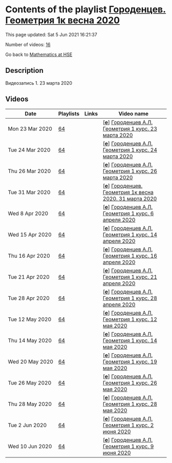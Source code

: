 # Contents of the playlist [Городенцев. Геометрия 1к весна 2020](https://www.youtube.com/playlist?list=PLq3E5oubNNoCvSEXglry3t9zLV4yiVKEi)

This page updated: Sat 5 Jun 2021 16:21:37

Number of videos: [16](#videos)

Go back to [Mathematics at HSE](../README.md)

## Description

Видеозапись 1.  23 марта 2020

## Videos

|Date|Playlists|Links|Video name|
|---|---|---|---|
| Mon&nbsp;23&nbsp;Mar&nbsp;2020 | [64](../playlists/64 "Городенцев. Геометрия 1к весна 2020") |  | [[**e**](https://studio.youtube.com/video/LOueM2_RzN8/edit "Edit")] [Городенцев А.Л. Геометрия 1 курс. 23 марта 2020](https://www.youtube.com/watch?v=LOueM2_RzN8&list=PLq3E5oubNNoCvSEXglry3t9zLV4yiVKEi "Видеокурс. Запись 1-ая") |
| Tue&nbsp;24&nbsp;Mar&nbsp;2020 | [64](../playlists/64 "Городенцев. Геометрия 1к весна 2020") |  | [[**e**](https://studio.youtube.com/video/RNmxzCXTahw/edit "Edit")] [Городенцев А.Л. Геометрия 1 курс. 24 марта 2020](https://www.youtube.com/watch?v=RNmxzCXTahw&list=PLq3E5oubNNoCvSEXglry3t9zLV4yiVKEi "Видеозапись 2-ая") |
| Thu&nbsp;26&nbsp;Mar&nbsp;2020 | [64](../playlists/64 "Городенцев. Геометрия 1к весна 2020") |  | [[**e**](https://studio.youtube.com/video/wpT8YPbnRpE/edit "Edit")] [Городенцев А.Л. Геометрия 1 курс. 26 марта 2020](https://www.youtube.com/watch?v=wpT8YPbnRpE&list=PLq3E5oubNNoCvSEXglry3t9zLV4yiVKEi "Видеозапись 3-я") |
| Tue&nbsp;31&nbsp;Mar&nbsp;2020 | [64](../playlists/64 "Городенцев. Геометрия 1к весна 2020") |  | [[**e**](https://studio.youtube.com/video/38D-DyNrSlA/edit "Edit")] [Городенцев. Геометрия 1к весна 2020. 31 марта 2020](https://www.youtube.com/watch?v=38D-DyNrSlA&list=PLq3E5oubNNoCvSEXglry3t9zLV4yiVKEi) |
| Wed&nbsp;8&nbsp;Apr&nbsp;2020 | [64](../playlists/64 "Городенцев. Геометрия 1к весна 2020") |  | [[**e**](https://studio.youtube.com/video/aV2FWsr79KM/edit "Edit")] [Городенцев А.Л. Геометрия 1 курс. 6 апреля 2020](https://www.youtube.com/watch?v=aV2FWsr79KM&list=PLq3E5oubNNoCvSEXglry3t9zLV4yiVKEi) |
| Wed&nbsp;15&nbsp;Apr&nbsp;2020 | [64](../playlists/64 "Городенцев. Геометрия 1к весна 2020") |  | [[**e**](https://studio.youtube.com/video/2TvLr6BWoRA/edit "Edit")] [Городенцев А.Л. Геометрия 1 курс. 14 апреля 2020](https://www.youtube.com/watch?v=2TvLr6BWoRA&list=PLq3E5oubNNoCvSEXglry3t9zLV4yiVKEi) |
| Thu&nbsp;16&nbsp;Apr&nbsp;2020 | [64](../playlists/64 "Городенцев. Геометрия 1к весна 2020") |  | [[**e**](https://studio.youtube.com/video/usxHAoJ0uGI/edit "Edit")] [Городенцев А.Л. Геометрия 1 курс. 16 апреля 2020](https://www.youtube.com/watch?v=usxHAoJ0uGI&list=PLq3E5oubNNoCvSEXglry3t9zLV4yiVKEi) |
| Tue&nbsp;21&nbsp;Apr&nbsp;2020 | [64](../playlists/64 "Городенцев. Геометрия 1к весна 2020") |  | [[**e**](https://studio.youtube.com/video/MJ6pT8MJ4XM/edit "Edit")] [Городенцев А.Л. Геометрия 1 курс. 21 апреля 2020](https://www.youtube.com/watch?v=MJ6pT8MJ4XM&list=PLq3E5oubNNoCvSEXglry3t9zLV4yiVKEi) |
| Tue&nbsp;28&nbsp;Apr&nbsp;2020 | [64](../playlists/64 "Городенцев. Геометрия 1к весна 2020") |  | [[**e**](https://studio.youtube.com/video/g4NJsQPJiBM/edit "Edit")] [Городенцев А.Л. Геометрия 1 курс. 28 апреля 2020](https://www.youtube.com/watch?v=g4NJsQPJiBM&list=PLq3E5oubNNoCvSEXglry3t9zLV4yiVKEi) |
| Tue&nbsp;12&nbsp;May&nbsp;2020 | [64](../playlists/64 "Городенцев. Геометрия 1к весна 2020") |  | [[**e**](https://studio.youtube.com/video/CnRB9R-euo0/edit "Edit")] [Городенцев А.Л. Геометрия 1 курс. 12 мая 2020](https://www.youtube.com/watch?v=CnRB9R-euo0&list=PLq3E5oubNNoCvSEXglry3t9zLV4yiVKEi) |
| Thu&nbsp;14&nbsp;May&nbsp;2020 | [64](../playlists/64 "Городенцев. Геометрия 1к весна 2020") |  | [[**e**](https://studio.youtube.com/video/6CFBhysNeV0/edit "Edit")] [Городенцев А.Л. Геометрия 1 курс. 14 мая 2020](https://www.youtube.com/watch?v=6CFBhysNeV0&list=PLq3E5oubNNoCvSEXglry3t9zLV4yiVKEi) |
| Wed&nbsp;20&nbsp;May&nbsp;2020 | [64](../playlists/64 "Городенцев. Геометрия 1к весна 2020") |  | [[**e**](https://studio.youtube.com/video/dMfyiDAhIBs/edit "Edit")] [Городенцев А.Л. Геометрия 1 курс. 19 мая 2020](https://www.youtube.com/watch?v=dMfyiDAhIBs&list=PLq3E5oubNNoCvSEXglry3t9zLV4yiVKEi) |
| Tue&nbsp;26&nbsp;May&nbsp;2020 | [64](../playlists/64 "Городенцев. Геометрия 1к весна 2020") |  | [[**e**](https://studio.youtube.com/video/2WbQNTwExA8/edit "Edit")] [Городенцев А.Л. Геометрия 1 курс. 26 мая 2020](https://www.youtube.com/watch?v=2WbQNTwExA8&list=PLq3E5oubNNoCvSEXglry3t9zLV4yiVKEi) |
| Thu&nbsp;28&nbsp;May&nbsp;2020 | [64](../playlists/64 "Городенцев. Геометрия 1к весна 2020") |  | [[**e**](https://studio.youtube.com/video/Yk1zTxg3fg0/edit "Edit")] [Городенцев А.Л. Геометрия 1 курс. 28 мая 2020](https://www.youtube.com/watch?v=Yk1zTxg3fg0&list=PLq3E5oubNNoCvSEXglry3t9zLV4yiVKEi) |
| Tue&nbsp;2&nbsp;Jun&nbsp;2020 | [64](../playlists/64 "Городенцев. Геометрия 1к весна 2020") |  | [[**e**](https://studio.youtube.com/video/PLa7yPUJIPg/edit "Edit")] [Городенцев А.Л. Геометрия 1 курс. 2 июня 2020](https://www.youtube.com/watch?v=PLa7yPUJIPg&list=PLq3E5oubNNoCvSEXglry3t9zLV4yiVKEi) |
| Wed&nbsp;10&nbsp;Jun&nbsp;2020 | [64](../playlists/64 "Городенцев. Геометрия 1к весна 2020") |  | [[**e**](https://studio.youtube.com/video/PUThgs9HhmE/edit "Edit")] [Городенцев А.Л. Геометрия 1 курс. 9 июня 2020](https://www.youtube.com/watch?v=PUThgs9HhmE&list=PLq3E5oubNNoCvSEXglry3t9zLV4yiVKEi) |
